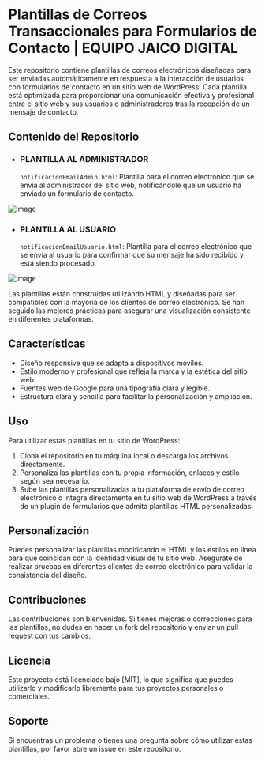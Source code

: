 # Plantillas de Correos Transaccionales para Formularios de Contacto | EQUIPO JAICO DIGITAL

Este repositorio contiene plantillas de correos electrónicos diseñadas para ser enviadas automáticamente en respuesta a la interacción de usuarios con formularios de contacto en un sitio web de WordPress. Cada plantilla está optimizada para proporcionar una comunicación efectiva y profesional entre el sitio web y sus usuarios o administradores tras la recepción de un mensaje de contacto.

## Contenido del Repositorio

- ### PLANTILLA AL ADMINISTRADOR
  `notificacionEmailAdmin.html`: Plantilla para el correo electrónico que se envía al administrador del sitio web, notificándole que un usuario ha enviado un formulario de contacto.
  
![image](https://github.com/jairocolondev/templates-emails-transaccionales/assets/83477127/791f7b37-ec9b-46e0-9dbb-724af2402fa0)


- ### PLANTILLA AL USUARIO
  `notificacionEmailUsuario.html`: Plantilla para el correo electrónico que se envía al usuario para confirmar que su mensaje ha sido recibido y está siendo procesado.
  
![image](https://github.com/jairocolondev/templates-emails-transaccionales/assets/83477127/030f7eef-06a6-44d6-a303-a6cb11ca0e3d)
  

Las plantillas están construidas utilizando HTML y diseñadas para ser compatibles con la mayoría de los clientes de correo electrónico. Se han seguido las mejores prácticas para asegurar una visualización consistente en diferentes plataformas.

## Características

- Diseño responsive que se adapta a dispositivos móviles.
- Estilo moderno y profesional que refleja la marca y la estética del sitio web.
- Fuentes web de Google para una tipografía clara y legible.
- Estructura clara y sencilla para facilitar la personalización y ampliación.

## Uso

Para utilizar estas plantillas en tu sitio de WordPress:

1. Clona el repositorio en tu máquina local o descarga los archivos directamente.
2. Personaliza las plantillas con tu propia información, enlaces y estilo según sea necesario.
3. Sube las plantillas personalizadas a tu plataforma de envío de correo electrónico o integra directamente en tu sitio web de WordPress a través de un plugin de formularios que admita plantillas HTML personalizadas.

## Personalización

Puedes personalizar las plantillas modificando el HTML y los estilos en línea para que coincidan con la identidad visual de tu sitio web. Asegúrate de realizar pruebas en diferentes clientes de correo electrónico para validar la consistencia del diseño.

## Contribuciones

Las contribuciones son bienvenidas. Si tienes mejoras o correcciones para las plantillas, no dudes en hacer un fork del repositorio y enviar un pull request con tus cambios.

## Licencia

Este proyecto está licenciado bajo [MIT], lo que significa que puedes utilizarlo y modificarlo libremente para tus proyectos personales o comerciales.

## Soporte

Si encuentras un problema o tienes una pregunta sobre cómo utilizar estas plantillas, por favor abre un issue en este repositorio.
